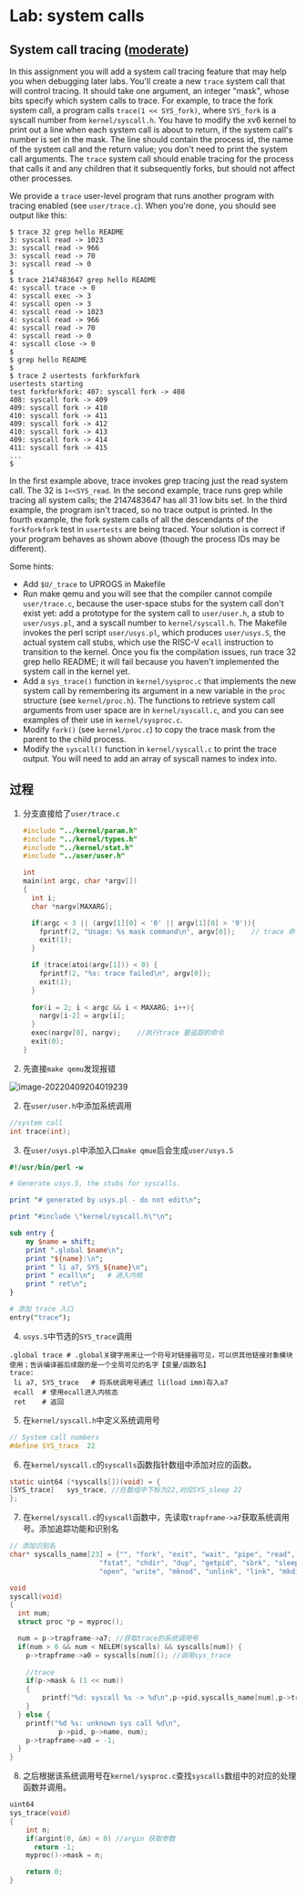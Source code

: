# Lab: system calls
## System call tracing ([moderate](https://pdos.csail.mit.edu/6.S081/2021/labs/guidance.html))

In this assignment you will add a system call tracing feature that may help you when debugging later labs. You'll create a new `trace` system call that will control tracing. It should take one argument, an integer "mask", whose bits specify which system calls to trace. For example, to trace the fork system call, a program calls `trace(1 << SYS_fork)`, where `SYS_fork` is a syscall number from `kernel/syscall.h`. You have to modify the xv6 kernel to print out a line when each system call is about to return, if the system call's number is set in the mask. The line should contain the process id, the name of the system call and the return value; you don't need to print the system call arguments. The `trace` system call should enable tracing for the process that calls it and any children that it subsequently forks, but should not affect other processes.

We provide a `trace` user-level program that runs another program with tracing enabled (see `user/trace.c`). When you're done, you should see output like this:

```
$ trace 32 grep hello README
3: syscall read -> 1023
3: syscall read -> 966
3: syscall read -> 70
3: syscall read -> 0
$
$ trace 2147483647 grep hello README
4: syscall trace -> 0
4: syscall exec -> 3
4: syscall open -> 3
4: syscall read -> 1023
4: syscall read -> 966
4: syscall read -> 70
4: syscall read -> 0
4: syscall close -> 0
$
$ grep hello README
$
$ trace 2 usertests forkforkfork
usertests starting
test forkforkfork: 407: syscall fork -> 408
408: syscall fork -> 409
409: syscall fork -> 410
410: syscall fork -> 411
409: syscall fork -> 412
410: syscall fork -> 413
409: syscall fork -> 414
411: syscall fork -> 415
...
$   
```

In the first example above, trace invokes grep tracing just the read system call. The 32 is `1<<SYS_read`. In the second example, trace runs grep while tracing all system calls; the 2147483647 has all 31 low bits set. In the third example, the program isn't traced, so no trace output is printed. In the fourth example, the fork system calls of all the descendants of the `forkforkfork` test in `usertests` are being traced. Your solution is correct if your program behaves as shown above (though the process IDs may be different).

Some hints:

- Add `$U/_trace` to UPROGS in Makefile
- Run make qemu and you will see that the compiler cannot compile `user/trace.c`, because the user-space stubs for the system call don't exist yet: add a prototype for the system call to `user/user.h`, a stub to `user/usys.pl`, and a syscall number to `kernel/syscall.h`. The Makefile invokes the perl script `user/usys.pl`, which produces `user/usys.S`, the actual system call stubs, which use the RISC-V `ecall` instruction to transition to the kernel. Once you fix the compilation issues, run trace 32 grep hello README; it will fail because you haven't implemented the system call in the kernel yet.
- Add a `sys_trace()` function in `kernel/sysproc.c` that implements the new system call by remembering its argument in a new variable in the `proc` structure (see `kernel/proc.h`). The functions to retrieve system call arguments from user space are in `kernel/syscall.c`, and you can see examples of their use in `kernel/sysproc.c`.
- Modify `fork()` (see `kernel/proc.c`) to copy the trace mask from the parent to the child process.
- Modify the `syscall()` function in `kernel/syscall.c` to print the trace output. You will need to add an array of syscall names to index into.


## 过程

1. 分支直接给了`user/trace.c`

	```c
	#include "../kernel/param.h"
	#include "../kernel/types.h"
	#include "../kernel/stat.h"
	#include "../user/user.h"
	
	int
	main(int argc, char *argv[])
	{
	  int i;
	  char *nargv[MAXARG];
	
	  if(argc < 3 || (argv[1][0] < '0' || argv[1][0] > '9')){
	    fprintf(2, "Usage: %s mask command\n", argv[0]);	// trace 命令格式
	    exit(1);
	  }
	
	  if (trace(atoi(argv[1])) < 0) {
	    fprintf(2, "%s: trace failed\n", argv[0]);
	    exit(1);
	  }
	  
	  for(i = 2; i < argc && i < MAXARG; i++){
	    nargv[i-2] = argv[i];
	  }
	  exec(nargv[0], nargv);	//执行trace 要追踪的命令
	  exit(0);
	}
	
	```

	

2. 先直接`make qemu`发现报错

![image-20220409204019239](https://s2.loli.net/2022/04/09/pdSMXev78kUVLzw.png)

2. 在`user/user.h`中添加系统调用

```c
//system call
int trace(int);
```

3. 在`user/usys.pl`中添加入口`make qmue`后会生成`user/usys.S`

```perl
#!/usr/bin/perl -w

# Generate usys.S, the stubs for syscalls.

print "# generated by usys.pl - do not edit\n";

print "#include \"kernel/syscall.h\"\n";

sub entry {
    my $name = shift;
    print ".global $name\n";
    print "${name}:\n";
    print " li a7, SYS_${name}\n";
    print " ecall\n";	# 进入内核
    print " ret\n";
}

# 添加 trace 入口
entry("trace"); 
```

4. `usys.S`中节选的`SYS_trace`调用

```assembly
.global trace # .global关键字用来让一个符号对链接器可见，可以供其他链接对象模块使用；告诉编译器后续跟的是一个全局可见的名字【变量/函数名】
trace:
 li a7, SYS_trace	# 将系统调用号通过 li(load imm)存入a7
 ecall	# 使用ecall进入内核态    
 ret	# 返回
```

5. 在`kernel/syscall.h`中定义系统调用号

```c
// System call numbers
#define SYS_trace  22
```

6. 在`kernel/syscall.c`的`syscalls`函数指针数组中添加对应的函数。

```c
static uint64 (*syscalls[])(void) = {
[SYS_trace]   sys_trace, //在数组中下标为22,对应SYS_sleep 22
};
```

7. 在`kernel/syscall.c`的`syscall`函数中，先读取`trapframe->a7`获取系统调用号。添加追踪功能和识别名

```c
// 添加识别名
char* syscalls_name[23] = {"", "fork", "exit", "wait", "pipe", "read", "kill", "exec",
                      "fstat", "chdir", "dup", "getpid", "sbrk", "sleep", "uptime",
                      "open", "write", "mknod", "unlink", "link", "mkdir", "close", "trace"};

void
syscall(void)
{
  int num;
  struct proc *p = myproc();

  num = p->trapframe->a7; //获取trace的系统调用号
  if(num > 0 && num < NELEM(syscalls) && syscalls[num]) {
    p->trapframe->a0 = syscalls[num](); //调用sys_trace
	
	//trace
	if(p->mask & (1 << num))
	{
		printf("%d: syscall %s -> %d\n",p->pid,syscalls_name[num],p->trapframe->a0);
	}
  } else {
    printf("%d %s: unknown sys call %d\n",
            p->pid, p->name, num);
    p->trapframe->a0 = -1;
  }
}
```

8. 之后根据该系统调用号在`kernel/sysproc.c`查找`syscalls`数组中的对应的处理函数并调用。

```c
uint64
sys_trace(void)
{
	int n;
	if(argint(0, &n) < 0) //argin 获取参数
      return -1;
	myproc()->mask = n;

	return 0;
}
```

